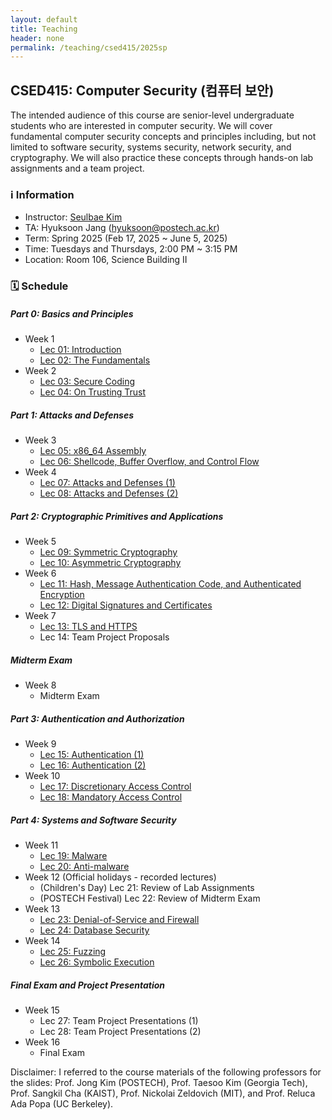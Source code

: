 ```yaml
---
layout: default
title: Teaching
header: none
permalink: /teaching/csed415/2025sp
---
```


## CSED415: Computer Security (컴퓨터 보안)

The intended audience of this course are senior-level undergraduate students
who are interested in computer security. We will cover fundamental computer
security concepts and principles including, but not limited to software
security, systems security, network security, and cryptography. We will also
practice these concepts through hands-on lab assignments and a team project.

### ℹ️ Information
* Instructor: [Seulbae Kim](https://seulbae-security.github.io)
* TA: Hyuksoon Jang (hyuksoon@postech.ac.kr)
* Term: Spring 2025 (Feb 17, 2025 ~ June 5, 2025)
* Time: Tuesdays and Thursdays, 2:00 PM ~ 3:15 PM
* Location: Room 106, Science Building II

### 🗓️ Schedule

##### Part 0: Basics and Principles
* Week 1
  * [Lec 01: Introduction](/assets/lec/csed415/2025sp/csed415-lec01.pdf)
  * [Lec 02: The Fundamentals](/assets/lec/csed415/2025sp/csed415-lec02.pdf)
* Week 2
  * [Lec 03: Secure Coding](/assets/lec/csed415/2025sp/csed415-lec03.pdf)
  * [Lec 04: On Trusting Trust](/assets/lec/csed415/2025sp/csed415-lec04.pdf)

##### Part 1: Attacks and Defenses
* Week 3
  * [Lec 05: x86_64 Assembly](/assets/lec/csed415/2025sp/csed415-lec05.pdf)
  * [Lec 06: Shellcode, Buffer Overflow, and Control Flow](/assets/lec/csed415/2025sp/csed415-lec06.pdf)
* Week 4
  * [Lec 07: Attacks and Defenses (1)](/assets/lec/csed415/2025sp/csed415-lec07.pdf)
  * [Lec 08: Attacks and Defenses (2)](/assets/lec/csed415/2025sp/csed415-lec08.pdf)

##### Part 2: Cryptographic Primitives and Applications
* Week 5
  * [Lec 09: Symmetric Cryptography](/assets/lec/csed415/2025sp/csed415-lec09.pdf)
  * [Lec 10: Asymmetric Cryptography](/assets/lec/csed415/2025sp/csed415-lec10.pdf)
* Week 6
  * [Lec 11: Hash, Message Authentication Code, and Authenticated Encryption](/assets/lec/csed415/2025sp/csed415-lec11.pdf)
  * [Lec 12: Digital Signatures and Certificates](/assets/lec/csed415/2025sp/csed415-lec12.pdf)
* Week 7
  * [Lec 13: TLS and HTTPS](/assets/lec/csed415/2025sp/csed415-lec13.pdf)
  * Lec 14: Team Project Proposals

##### Midterm Exam
* Week 8
  * Midterm Exam

##### Part 3: Authentication and Authorization
* Week 9
  * [Lec 15: Authentication (1)](/assets/lec/csed415/2025sp/csed415-lec15.pdf)
  * [Lec 16: Authentication (2)](/assets/lec/csed415/2025sp/csed415-lec16.pdf)
* Week 10
  * [Lec 17: Discretionary Access Control](/assets/lec/csed415/2025sp/csed415-lec17.pdf)
  * [Lec 18: Mandatory Access Control](/assets/lec/csed415/2025sp/csed415-lec18.pdf)

##### Part 4: Systems and Software Security
* Week 11
  * [Lec 19: Malware](/assets/lec/csed415/2025sp/csed415-lec19.pdf)
  * [Lec 20: Anti-malware](/assets/lec/csed415/2025sp/csed415-lec20.pdf)
* Week 12 (Official holidays - recorded lectures)
  * (Children's Day) Lec 21: Review of Lab Assignments
  * (POSTECH Festival) Lec 22: Review of Midterm Exam
* Week 13
  * [Lec 23: Denial-of-Service and Firewall](/assets/lec/csed415/2025sp/csed415-lec23.pdf)
  * [Lec 24: Database Security](/assets/lec/csed415/2025sp/csed415-lec24.pdf)
* Week 14
  * [Lec 25: Fuzzing](/assets/lec/csed415/2025sp/csed415-lec25.pdf)
  * [Lec 26: Symbolic Execution](/assets/lec/csed415/2025sp/csed415-lec26.pdf)

##### Final Exam and Project Presentation
* Week 15
  * Lec 27: Team Project Presentations (1)
  * Lec 28: Team Project Presentations (2)
* Week 16
  * Final Exam


Disclaimer:
I referred to the course materials of the following professors for the slides:
Prof. Jong Kim (POSTECH),
Prof. Taesoo Kim (Georgia Tech),
Prof. Sangkil Cha (KAIST),
Prof. Nickolai Zeldovich (MIT),
and Prof. Reluca Ada Popa (UC Berkeley).

